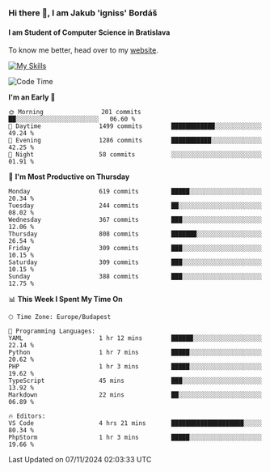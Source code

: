 ### Hi there 👋, I am Jakub 'igniss' Bordáš

#### I am Student of Computer Science in Bratislava
To know me better, head over to my [website](https://bordas.sk).

[![My Skills](https://skillicons.dev/icons?i=js,html,css,figma,svelte,java,kotlin,python,postgresql,typescript,nest,nodejs)](https://bordas.sk)


<!--START_SECTION:waka-->
![Code Time](http://img.shields.io/badge/Code%20Time-1%2C562%20hrs%2038%20mins-blue)

**I'm an Early 🐤** 

```text
🌞 Morning                201 commits         ██░░░░░░░░░░░░░░░░░░░░░░░   06.60 % 
🌆 Daytime                1499 commits        ████████████░░░░░░░░░░░░░   49.24 % 
🌃 Evening                1286 commits        ███████████░░░░░░░░░░░░░░   42.25 % 
🌙 Night                  58 commits          ░░░░░░░░░░░░░░░░░░░░░░░░░   01.91 % 
```
📅 **I'm Most Productive on Thursday** 

```text
Monday                   619 commits         █████░░░░░░░░░░░░░░░░░░░░   20.34 % 
Tuesday                  244 commits         ██░░░░░░░░░░░░░░░░░░░░░░░   08.02 % 
Wednesday                367 commits         ███░░░░░░░░░░░░░░░░░░░░░░   12.06 % 
Thursday                 808 commits         ███████░░░░░░░░░░░░░░░░░░   26.54 % 
Friday                   309 commits         ███░░░░░░░░░░░░░░░░░░░░░░   10.15 % 
Saturday                 309 commits         ███░░░░░░░░░░░░░░░░░░░░░░   10.15 % 
Sunday                   388 commits         ███░░░░░░░░░░░░░░░░░░░░░░   12.75 % 
```


📊 **This Week I Spent My Time On** 

```text
🕑︎ Time Zone: Europe/Budapest

💬 Programming Languages: 
YAML                     1 hr 12 mins        ██████░░░░░░░░░░░░░░░░░░░   22.14 % 
Python                   1 hr 7 mins         █████░░░░░░░░░░░░░░░░░░░░   20.62 % 
PHP                      1 hr 3 mins         █████░░░░░░░░░░░░░░░░░░░░   19.62 % 
TypeScript               45 mins             ███░░░░░░░░░░░░░░░░░░░░░░   13.92 % 
Markdown                 22 mins             ██░░░░░░░░░░░░░░░░░░░░░░░   06.89 % 

🔥 Editors: 
VS Code                  4 hrs 21 mins       ████████████████████░░░░░   80.34 % 
PhpStorm                 1 hr 3 mins         █████░░░░░░░░░░░░░░░░░░░░   19.66 % 
```


 Last Updated on 07/11/2024 02:03:33 UTC
<!--END_SECTION:waka-->
